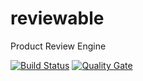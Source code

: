 # reviewable
Product Review Engine

[![Build Status](http://ec2-34-215-128-136.us-west-2.compute.amazonaws.com:8080/buildStatus/icon?job=reviewable/master)](http://ec2-34-215-128-136.us-west-2.compute.amazonaws.com:8080/job/reviewable/job/master/)
[![Quality Gate](http://ec2-34-215-128-136.us-west-2.compute.amazonaws.com:9000/api/badges/gate?key=vpkannan:reviewable_master-PUFCJY6QXGJCRTEJ3GHVWJHRIFXVKX7SBBH6CBVXB2OZVN4TLSCQ)](http://ec2-34-215-128-136.us-west-2.compute.amazonaws.com:9000/dashboard?id=vpkannan%3Areviewable_master-PUFCJY6QXGJCRTEJ3GHVWJHRIFXVKX7SBBH6CBVXB2OZVN4TLSCQ)
